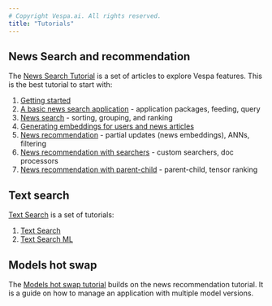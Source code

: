 ```yaml
---
# Copyright Vespa.ai. All rights reserved.
title: "Tutorials"
---
```


## News Search and recommendation
The [News Search Tutorial](news-1-getting-started.html) is a set of articles to explore Vespa features.
This is the best tutorial to start with:
1. [Getting started](news-1-getting-started.html)
2. [A basic news search application](news-2-basic-feeding-and-query.html) - application packages, feeding, query
3. [News search](news-3-searching.html) - sorting, grouping, and ranking
4. [Generating embeddings for users and news articles](news-4-embeddings.html)
5. [News recommendation](news-5-recommendation.html) - partial updates (news embeddings), ANNs, filtering
6. [News recommendation with searchers](news-6-recommendation-with-searchers.html) - custom searchers, doc processors
7. [News recommendation with parent-child](news-7-recommendation-with-parent-child.html) - parent-child, tensor ranking

## Text search
[Text Search](text-search.html) is a set of tutorials:
1. [Text Search](text-search.html)
2. [Text Search ML](text-search-ml.html)

## Models hot swap
The [Models hot swap tutorial](models-hot-swap.html) builds on the news recommendation tutorial.
It is a guide on how to manage an application with multiple model versions.
